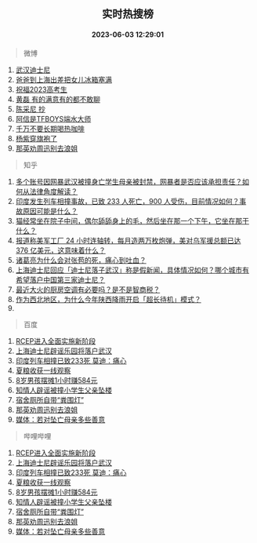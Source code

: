 <div align="center"><h2>实时热搜榜</h2><h4>2023-06-03 12:29:01</h4></div>

> 微博  

1. [武汉迪士尼](https://s.weibo.com/weibo?q=%23%E6%AD%A6%E6%B1%89%E8%BF%AA%E5%A3%AB%E5%B0%BC%23&t=31&band_rank=1&Refer=top)<br />
2. [爸爸到上海出差把女儿冰箱塞满](https://s.weibo.com/weibo?q=%23%E7%88%B8%E7%88%B8%E5%88%B0%E4%B8%8A%E6%B5%B7%E5%87%BA%E5%B7%AE%E6%8A%8A%E5%A5%B3%E5%84%BF%E5%86%B0%E7%AE%B1%E5%A1%9E%E6%BB%A1%23&t=31&band_rank=2&Refer=top)<br />
3. [祝福2023高考生](https://s.weibo.com/weibo?q=%23%E7%A5%9D%E7%A6%8F2023%E9%AB%98%E8%80%83%E7%94%9F%23&t=31&band_rank=3&Refer=top)<br />
4. [黄磊 有的满意有的都不敢聊](https://s.weibo.com/weibo?q=%E9%BB%84%E7%A3%8A%20%E6%9C%89%E7%9A%84%E6%BB%A1%E6%84%8F%E6%9C%89%E7%9A%84%E9%83%BD%E4%B8%8D%E6%95%A2%E8%81%8A&t=31&band_rank=4&Refer=top)<br />
5. [陈采尼 抄](https://s.weibo.com/weibo?q=%E9%99%88%E9%87%87%E5%B0%BC%20%E6%8A%84&t=31&band_rank=5&Refer=top)<br />
6. [阿信是TFBOYS端水大师](https://s.weibo.com/weibo?q=%23%E9%98%BF%E4%BF%A1%E6%98%AFTFBOYS%E7%AB%AF%E6%B0%B4%E5%A4%A7%E5%B8%88%23&t=31&band_rank=6&Refer=top)<br />
7. [千万不要长期喝热咖啡](https://s.weibo.com/weibo?q=%23%E5%8D%83%E4%B8%87%E4%B8%8D%E8%A6%81%E9%95%BF%E6%9C%9F%E5%96%9D%E7%83%AD%E5%92%96%E5%95%A1%23&t=31&band_rank=7&Refer=top)<br />
8. [杨紫穿旗袍了](https://s.weibo.com/weibo?q=%23%E6%9D%A8%E7%B4%AB%E7%A9%BF%E6%97%97%E8%A2%8D%E4%BA%86%23&t=31&band_rank=8&Refer=top)<br />
9. [那英劝周迅别去浪姐](https://s.weibo.com/weibo?q=%23%E9%82%A3%E8%8B%B1%E5%8A%9D%E5%91%A8%E8%BF%85%E5%88%AB%E5%8E%BB%E6%B5%AA%E5%A7%90%23&t=31&band_rank=9&Refer=top)<br />

> 知乎  

1. [多个账号因网暴武汉被撞身亡学生母亲被封禁，网暴者是否应该承担责任？如何从法律角度解读？](https://www.zhihu.com/question/604552148)<br />
2. [印度发生列车相撞事故，已致 233 人死亡，900 人受伤，目前情况如何？事故原因可能是什么？](https://www.zhihu.com/question/604551488)<br />
3. [猫经常坐在院子中间，偶尔舔舔身上的毛，然后坐在那一个下午，它坐在那干什么？](https://www.zhihu.com/question/603451215)<br />
4. [报道称美军工厂 24 小时连轴转，每月造两万枚炮弹，美对乌军援总额已达 376 亿美元，这意味着什么？](https://www.zhihu.com/question/604500833)<br />
5. [诸葛亮为什么会对张苞的死，痛心到吐血？](https://www.zhihu.com/question/602162906)<br />
6. [上海迪士尼回应「迪士尼落子武汉」称是假新闻，具体情况如何？哪个城市有希望落户中国第三家迪士尼？](https://www.zhihu.com/question/604556644)<br />
7. [最近大火的厨房空调有必要吗？是不是智商税？](https://www.zhihu.com/question/604448257)<br />
8. [作为西北地区，为什么今年陕西降雨开启「超长待机」模式？](https://www.zhihu.com/question/604228404)<br />
9. []()<br />

> 百度  

1. [RCEP进入全面实施新阶段](https://www.baidu.com/s?wd=RCEP%E8%BF%9B%E5%85%A5%E5%85%A8%E9%9D%A2%E5%AE%9E%E6%96%BD%E6%96%B0%E9%98%B6%E6%AE%B5&sa=fyb_news&rsv_dl=fyb_news)<br />
2. [上海迪士尼辟谣乐园将落户武汉](https://www.baidu.com/s?wd=%E4%B8%8A%E6%B5%B7%E8%BF%AA%E5%A3%AB%E5%B0%BC%E8%BE%9F%E8%B0%A3%E4%B9%90%E5%9B%AD%E5%B0%86%E8%90%BD%E6%88%B7%E6%AD%A6%E6%B1%89&sa=fyb_news&rsv_dl=fyb_news)<br />
3. [印度列车相撞已致233死 莫迪：痛心](https://www.baidu.com/s?wd=%E5%8D%B0%E5%BA%A6%E5%88%97%E8%BD%A6%E7%9B%B8%E6%92%9E%E5%B7%B2%E8%87%B4233%E6%AD%BB+%E8%8E%AB%E8%BF%AA%EF%BC%9A%E7%97%9B%E5%BF%83&sa=fyb_news&rsv_dl=fyb_news)<br />
4. [夏粮收获一线观察](https://www.baidu.com/s?wd=%E5%A4%8F%E7%B2%AE%E6%94%B6%E8%8E%B7%E4%B8%80%E7%BA%BF%E8%A7%82%E5%AF%9F&sa=fyb_news&rsv_dl=fyb_news)<br />
5. [8岁男孩摆摊1小时赚584元](https://www.baidu.com/s?wd=8%E5%B2%81%E7%94%B7%E5%AD%A9%E6%91%86%E6%91%8A1%E5%B0%8F%E6%97%B6%E8%B5%9A584%E5%85%83&sa=fyb_news&rsv_dl=fyb_news)<br />
6. [知情人辟谣被撞小学生父亲坠楼](https://www.baidu.com/s?wd=%E7%9F%A5%E6%83%85%E4%BA%BA%E8%BE%9F%E8%B0%A3%E8%A2%AB%E6%92%9E%E5%B0%8F%E5%AD%A6%E7%94%9F%E7%88%B6%E4%BA%B2%E5%9D%A0%E6%A5%BC&sa=fyb_news&rsv_dl=fyb_news)<br />
7. [宿舍厕所自带“粪围灯”](https://www.baidu.com/s?wd=%E5%AE%BF%E8%88%8D%E5%8E%95%E6%89%80%E8%87%AA%E5%B8%A6%E2%80%9C%E7%B2%AA%E5%9B%B4%E7%81%AF%E2%80%9D&sa=fyb_news&rsv_dl=fyb_news)<br />
8. [那英劝周迅别去浪姐](https://www.baidu.com/s?wd=%E9%82%A3%E8%8B%B1%E5%8A%9D%E5%91%A8%E8%BF%85%E5%88%AB%E5%8E%BB%E6%B5%AA%E5%A7%90&sa=fyb_news&rsv_dl=fyb_news)<br />
9. [媒体：若对坠亡母亲多些善意](https://www.baidu.com/s?wd=%E5%AA%92%E4%BD%93%EF%BC%9A%E8%8B%A5%E5%AF%B9%E5%9D%A0%E4%BA%A1%E6%AF%8D%E4%BA%B2%E5%A4%9A%E4%BA%9B%E5%96%84%E6%84%8F&sa=fyb_news&rsv_dl=fyb_news)<br />

> 哔哩哔哩  

1. [RCEP进入全面实施新阶段](https://www.baidu.com/s?wd=RCEP%E8%BF%9B%E5%85%A5%E5%85%A8%E9%9D%A2%E5%AE%9E%E6%96%BD%E6%96%B0%E9%98%B6%E6%AE%B5&sa=fyb_news&rsv_dl=fyb_news)<br />
2. [上海迪士尼辟谣乐园将落户武汉](https://www.baidu.com/s?wd=%E4%B8%8A%E6%B5%B7%E8%BF%AA%E5%A3%AB%E5%B0%BC%E8%BE%9F%E8%B0%A3%E4%B9%90%E5%9B%AD%E5%B0%86%E8%90%BD%E6%88%B7%E6%AD%A6%E6%B1%89&sa=fyb_news&rsv_dl=fyb_news)<br />
3. [印度列车相撞已致233死 莫迪：痛心](https://www.baidu.com/s?wd=%E5%8D%B0%E5%BA%A6%E5%88%97%E8%BD%A6%E7%9B%B8%E6%92%9E%E5%B7%B2%E8%87%B4233%E6%AD%BB+%E8%8E%AB%E8%BF%AA%EF%BC%9A%E7%97%9B%E5%BF%83&sa=fyb_news&rsv_dl=fyb_news)<br />
4. [夏粮收获一线观察](https://www.baidu.com/s?wd=%E5%A4%8F%E7%B2%AE%E6%94%B6%E8%8E%B7%E4%B8%80%E7%BA%BF%E8%A7%82%E5%AF%9F&sa=fyb_news&rsv_dl=fyb_news)<br />
5. [8岁男孩摆摊1小时赚584元](https://www.baidu.com/s?wd=8%E5%B2%81%E7%94%B7%E5%AD%A9%E6%91%86%E6%91%8A1%E5%B0%8F%E6%97%B6%E8%B5%9A584%E5%85%83&sa=fyb_news&rsv_dl=fyb_news)<br />
6. [知情人辟谣被撞小学生父亲坠楼](https://www.baidu.com/s?wd=%E7%9F%A5%E6%83%85%E4%BA%BA%E8%BE%9F%E8%B0%A3%E8%A2%AB%E6%92%9E%E5%B0%8F%E5%AD%A6%E7%94%9F%E7%88%B6%E4%BA%B2%E5%9D%A0%E6%A5%BC&sa=fyb_news&rsv_dl=fyb_news)<br />
7. [宿舍厕所自带“粪围灯”](https://www.baidu.com/s?wd=%E5%AE%BF%E8%88%8D%E5%8E%95%E6%89%80%E8%87%AA%E5%B8%A6%E2%80%9C%E7%B2%AA%E5%9B%B4%E7%81%AF%E2%80%9D&sa=fyb_news&rsv_dl=fyb_news)<br />
8. [那英劝周迅别去浪姐](https://www.baidu.com/s?wd=%E9%82%A3%E8%8B%B1%E5%8A%9D%E5%91%A8%E8%BF%85%E5%88%AB%E5%8E%BB%E6%B5%AA%E5%A7%90&sa=fyb_news&rsv_dl=fyb_news)<br />
9. [媒体：若对坠亡母亲多些善意](https://www.baidu.com/s?wd=%E5%AA%92%E4%BD%93%EF%BC%9A%E8%8B%A5%E5%AF%B9%E5%9D%A0%E4%BA%A1%E6%AF%8D%E4%BA%B2%E5%A4%9A%E4%BA%9B%E5%96%84%E6%84%8F&sa=fyb_news&rsv_dl=fyb_news)<br />
